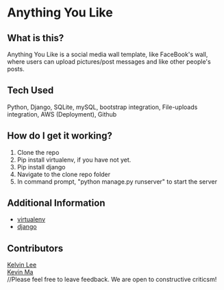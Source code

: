 # Anything You Like

## What is this?
Anything You Like is a social media wall template, like FaceBook's wall, where users can upload pictures/post messages and like other people's posts.

## Tech Used
Python, Django, SQLite, mySQL, bootstrap integration, File-uploads integration, AWS (Deployment), Github

## How do I get it working?
1. Clone the repo </br>
2. Pip install virtualenv, if you have not yet.
3. Pip install django
4. Navigate to the clone repo folder
5. In command prompt, "python manage.py runserver" to start the server

## Additional Information
- [virtualenv](https://virtualenv.pypa.io/en/stable/installation/) </br>
- [django](https://docs.djangoproject.com/en/1.11/) </br>

## Contributors
[Kelvin Lee](https://github.com/hiimkelvin)
</br>
[Kevin Ma](https://github.com/KMA91)
</br>
//Please feel free to leave feedback. We are open to constructive criticsm!
